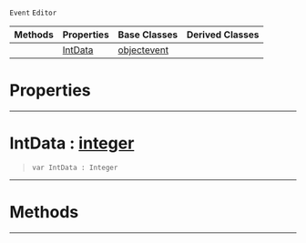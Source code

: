  `Event` `Editor`



|Methods|Properties|Base Classes|Derived Classes|
|---|---|---|---|
| |[ IntData](rotationbasisgizmoinitializationevent.md#intdata-zilch-engine-docu)|[objectevent](objectevent.md)| |


 #  Properties


---  
 #  IntData : [integer](../nada_base_types/integer.md)

> 
> ```TS:Nada
> var IntData : Integer


---  
 #  Methods


---  
 

 